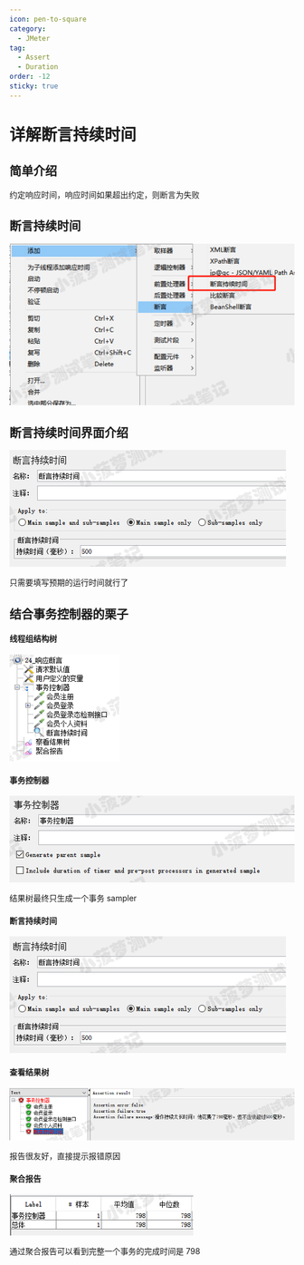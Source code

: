 ```yaml
---
icon: pen-to-square
category:
  - JMeter
tag:
  - Assert
  - Duration
order: -12
sticky: true
---
```




# 详解断言持续时间

## 简单介绍

约定响应时间，响应时间如果超出约定，则断言为失败

 

## 断言持续时间

[![img](/assets/jmeter/1896874-20200825110659890-1450517067.png)](https://img2020.cnblogs.com/blog/1896874/202008/1896874-20200825110659890-1450517067.png)

 

## 断言持续时间界面介绍

[![img](/assets/jmeter/1896874-20200825110707224-1869365061.png)](https://img2020.cnblogs.com/blog/1896874/202008/1896874-20200825110707224-1869365061.png)

只需要填写预期的运行时间就行了

 

## 结合事务控制器的栗子

#### 线程组结构树

[![img](/assets/jmeter/1896874-20200825110819671-1270723328.png)](https://img2020.cnblogs.com/blog/1896874/202008/1896874-20200825110819671-1270723328.png)

 

#### 事务控制器

[![img](/assets/jmeter/1896874-20200825110909547-92373994.png)](https://img2020.cnblogs.com/blog/1896874/202008/1896874-20200825110909547-92373994.png)

结果树最终只生成一个事务 sampler

####  

#### 断言持续时间

[![img](/assets/jmeter/1896874-20200825110823444-1712807594.png)](https://img2020.cnblogs.com/blog/1896874/202008/1896874-20200825110823444-1712807594.png)

 

#### 查看结果树

[![img](/assets/jmeter/1896874-20200825110833530-1027262311.png)](https://img2020.cnblogs.com/blog/1896874/202008/1896874-20200825110833530-1027262311.png)

报告很友好，直接提示报错原因

 

#### 聚合报告

[![img](/assets/jmeter/1896874-20200825110836038-1132085209.png)](https://img2020.cnblogs.com/blog/1896874/202008/1896874-20200825110836038-1132085209.png)

通过聚合报告可以看到完整一个事务的完成时间是 798
